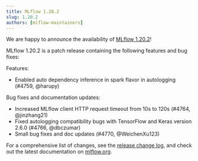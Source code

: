 ```yaml
---
title: MLflow 1.20.2
slug: 1.20.2
authors: [mlflow-maintainers]
---
```


We are happy to announce the availability of [MLflow 1.20.2](https://github.com/mlflow/mlflow/releases/tag/v1.20.2)!

MLflow 1.20.2 is a patch release containing the following features and bug fixes:

Features:

- Enabled auto dependency inference in spark flavor in autologging (#4759, @harupy)

Bug fixes and documentation updates:

- Increased MLflow client HTTP request timeout from 10s to 120s (#4764, @jinzhang21)
- Fixed autologging compatibility bugs with TensorFlow and Keras version 2.6.0 (#4766, @dbczumar)
- Small bug fixes and doc updates (#4770, @WeichenXu123)

For a comprehensive list of changes, see the [release change log](https://github.com/mlflow/mlflow/releases/tag/v1.20.2), and check out the latest documentation on [mlflow.org](http://mlflow.org/).
